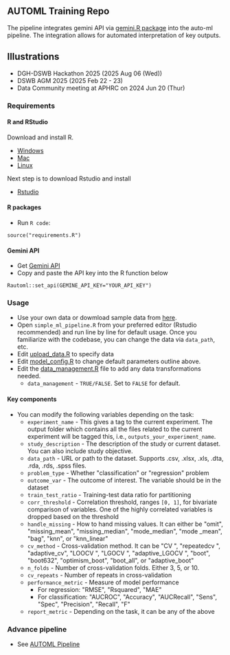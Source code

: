 ## AUTOML Training Repo

The pipeline integrates gemini API via [gemini.R package](https://cran.r-project.org/web/packages/gemini.R/index.html) into the auto-ml pipeline. The integration allows for automated interpretation of key outputs.

## Illustrations

- DGH-DSWB Hackathon 2025 (2025 Aug 06 (Wed))
- DSWB AGM 2025 (2025 Feb 22 - 23)
- Data Community meeting at APHRC on 2024 Jun 20 (Thur)


### Requirements

#### R and RStudio

Download and install R.

- [Windows](https://cran.case.edu/bin/windows/base/)
- [Mac](https://cran.case.edu/bin/macosx/)
- [Linux](https://linuxize.com/post/how-to-install-r-on-ubuntu-20-04/)

Next step is to download Rstudio and install

- [Rstudio](https://www.rstudio.com/products/rstudio/download/)

#### R packages

- Run `R code`:

```
source("requirements.R")
```


#### Gemini API

- Get [Gemini API](https://makersuite.google.com/app/apikey)
- Copy and paste the API key into the R function below

```
Rautoml::set_api(GEMINE_API_KEY="YOUR_API_KEY")
```


###  Usage

- Use your own data or dowmload sample data from [here](https://raw.githubusercontent.com/CYGUBICKO/automl-training/refs/heads/main/data/heart_data.csv).
- Open `simple_ml_pipeline.R` from your preferred editor (Rstudio recommended) and run line by line for default usage. Once you familiarize with the codebase, you can change the data via `data_path`, etc.
- Edit [upload_data.R](upload_data.R) to specify data
- Edit [model_config.R](model_config.R) to change default parameters outline above.
- Edit the [data_management.R](data_management.R) file to add any data transformations needed.
	- `data_management` - `TRUE/FALSE`. Set to `FALSE` for default.

#### Key components

- You can modify the following variables depending on the task:
	- `experiment_name` - This gives a tag to the current experiment. The output folder which contains all the files related to the current experiment will be tagged this, i.e., `outputs_your_experiment_name`.
	- `study_description` - The description of the study or current dataset. You can also include study objective.
	- `data_path` - URL or path to the dataset. Supports .csv, .xlsx, .xls, .dta, .rda, .rds, .spss files.
	- `problem_type` - Whether "classification" or "regression" problem
	- `outcome_var` - The outcome of interest. The variable should be in the dataset
	- `train_test_ratio` - Training-test data ratio for partitioning
	- `corr_threshold` - Correlation threshold, ranges `[0, 1]`, for bivariate comparison of variables. One of the highly correlated variables is dropped based on the threshold
	- `handle_missing` - How to hand missing values. It can either be "omit", "missing_mean", "missing_median", "mode_median", "mode _mean", "bag", "knn", or "knn_linear"
	- `cv_method` - Cross-validation method. It can be "CV ", "repeatedcv ", "adaptive_cv", "LOOCV ", "LGOCV ", "adaptive_LGOCV ", "boot", "boot632", "optimism_boot", "boot_all", or "adaptive_boot"
	- `n_folds` - Number of cross-validation folds. Either 3, 5, or 10.
	- `cv_repeats` - Number of repeats in cross-validation
	- `performance_metric` - Measure of model performance
		- For regression: "RMSE", "Rsquared", "MAE"
		- For classification: "AUCROC", "Accuracy", "AUCRecall", "Sens", "Spec", "Precision", "Recall", "F"
	- `report_metric` - Depending on the task, it can be any of the above

	

### Advance pipeline

- See [AUTOML Pipeline](https://github.com/CYGUBICKO/automl-pipeline)

